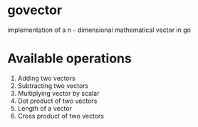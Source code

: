 # govector
implementation of a n - dimensional mathematical vector in go

# Available operations
1. Adding two vectors
2. Subtracting two vectors
3. Multiplying vector by scalar
4. Dot product of two vectors
5. Length of a vector
6. Cross product of two vectors



